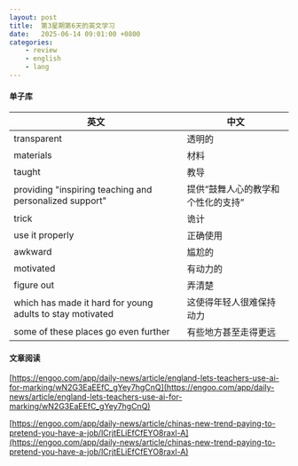 ```yaml
---
layout: post
title:  第3星期第6天的英文学习
date:   2025-06-14 09:01:00 +0800
categories: 
    - review
    - english
    - lang
---
```


#### 单子库

英文 | 中文
-- | --
transparent | 透明的
materials | 材料
taught | 教导
providing "inspiring teaching and personalized support" | 提供“鼓舞人心的教学和个性化的支持” 
trick | 诡计
use it properly | 正确使用
awkward | 尴尬的
motivated | 有动力的
figure out | 弄清楚
which has made it hard for young adults to stay motivated | 这使得年轻人很难保持动力
some of these places go even further | 有些地方甚至走得更远

#### 文章阅读

[https://engoo.com/app/daily-news/article/england-lets-teachers-use-ai-for-marking/wN2G3EaEEfC_gYey7hgCnQ](https://engoo.com/app/daily-news/article/england-lets-teachers-use-ai-for-marking/wN2G3EaEEfC_gYey7hgCnQ)

[https://engoo.com/app/daily-news/article/chinas-new-trend-paying-to-pretend-you-have-a-job/lCrjtELiEfCfEYO8raxl-A](https://engoo.com/app/daily-news/article/chinas-new-trend-paying-to-pretend-you-have-a-job/lCrjtELiEfCfEYO8raxl-A)